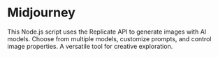 # Midjourney
This Node.js script uses the Replicate API to generate images with AI models. Choose from multiple models, customize prompts, and control image properties. A versatile tool for creative exploration.

